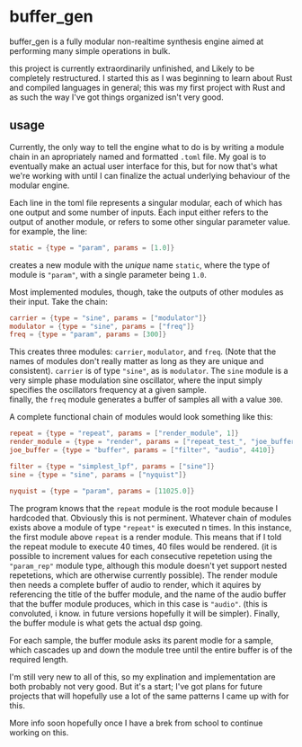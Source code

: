 # buffer_gen

buffer_gen is a fully modular non-realtime synthesis engine aimed at performing many simple operations in bulk. 

this project is currently extraordinarily unfinished, and Likely to be completely restructured. 
I started this as I was beginning to learn about Rust and compiled languages in general; this was my first project with Rust and as such the way I've got things organized isn't very good. 


## usage

Currently, the only way to tell the engine what to do is by writing a module chain in an apropriately named and formatted `.toml` file. 
My goal is to eventually make an actual user interface for this, but for now that's what we're working with until I can finalize the actual underlying behaviour of the modular engine.

Each line in the toml file represents a singular modular, each of which has one output and some number of inputs. Each input either refers to the output of another module, or refers to some other singular parameter value. 
for example, the line:
```toml
static = {type = "param", params = [1.0]}
```
creates a new module with the _unique_ name `static`, where the type of module is `"param"`, with a single parameter being `1.0`. 


Most implemented modules, though, take the outputs of other modules as their input. Take the chain:
```toml
carrier = {type = "sine", params = ["modulator"]}
modulator = {type = "sine", params = ["freq"]}
freq = {type = "param", params = [300]}
```
This creates three modules: `carrier`, `modulator`, and `freq`. (Note that the names of modules don't really matter as long as they are unique and consistent). 
`carrier` is of type `"sine"`, as is `modulator`. The `sine` module is a very simple phase modulation sine oscillator, where the input simply specifies the oscillators frequency at a given sample.  
finally, the `freq` module generates a buffer of samples all with a value `300`. 

A complete functional chain of modules would look something like this:
```toml
repeat = {type = "repeat", params = ["render_module", 1]}
render_module = {type = "render", params = ["repeat_test_", "joe_buffer", "audio"]}
joe_buffer = {type = "buffer", params = ["filter", "audio", 4410]}

filter = {type = "simplest_lpf", params = ["sine"]}
sine = {type = "sine", params = ["nyquist"]}

nyquist = {type = "param", params = [11025.0]}
```
The program knows that the `repeat` module is the root module because I hardcoded that. Obviously this is not perminent. 
Whatever chain of modules exists above a module of type `"repeat"` is executed n times. In this instance, the first module above `repeat` is a render module. This means that if I told the repeat module to execute 40 times, 40 files would be rendered. (it is possible to increment values for each consecutive repetetion using the `"param_rep"` module type, although this module doesn't yet support nested repetetions, which are otherwise currently possible). The render module then needs a complete buffer of audio to render, which it aquires by referencing the title of the buffer module, and the name of the audio buffer that the buffer module produces, which in this case is `"audio"`. (this is convoluted, i know. in future versions hopefully it will be simpler). Finally, the buffer module is what gets the actual dsp going. 

For each sample, the buffer module asks its parent modle for a sample, which cascades up and down the module tree until the entire buffer is of the required length. 

I'm still very new to all of this, so my explination and implementation are both probably not very good. But it's a start; I've got plans for future projects that will hopefully use a lot of the same patterns I came up with for this. 

More info soon hopefully once I have a brek from school to continue working on this. 
